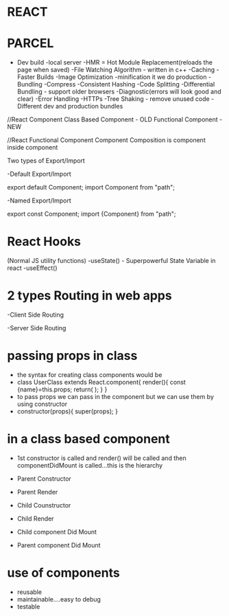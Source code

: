 # REACT

# PARCEL
- Dev build
-local server
-HMR = Hot Module Replacement(reloads the page when saved)
-File Watching Algorithm - written in c++
-Caching - Faster Builds
-Image Optimization
-minification it we do production
-Bundling
-Compress
-Consistent Hashing
-Code Splitting
-Differential Bundling - support older browsers
-Diagnostic(errors will look good and clear)
-Error Handling
-HTTPs
-Tree Shaking - remove unused code
-Different dev and production bundles

//React Component
Class Based Component - OLD
Functional Component - NEW

//React Functional Component
Component Composition is component inside component 


Two types of Export/Import

-Default Export/Import

export default Component;
import Component from "path";

-Named Export/Import

export const Component;
import {Component} from "path";


# React Hooks
(Normal JS utility functions)
-useState() - Superpowerful State Variable in react
-useEffect()

# 2 types Routing in web apps
<!-- there are no network calls were made, all the data is stored in our app it is called Client Side Routing -->
-Client Side Routing
<!-- when we click on about page or contact us page, it make sthe network call and gets the data about contact us page and renders it on to the ui refreshes the whole page it is called Server Side Routing -->
-Server Side Routing


# passing props in class
 - the syntax for creating class components would be 
 - class UserClass extends React.component{
    <!-- //constructor -->
    render(){
        const {name}=this.props;
        return(
            <!-- this.props.name -->
        );
    }
 }
 - to pass props we can pass in the component but we can use them by using constructor
 - constructor(props){
    super(props);
 }

 # in a class based component
 - 1st constructor is called and render() will be called and then componentDidMount is called...this is the hierarchy
 
 - Parent Constructor
 - Parent Render
 - Child Counstructor
 - Child Render
 - Child component Did Mount
 - Parent component Did Mount

# use of components
- reusable
- maintainable....easy to debug
- testable
